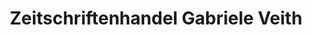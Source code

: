 ---
title: "Zeitschriftenhandel Gabriele Veith"
url: /dresden/zeitschriftenhandel-gabriele-veith/
shop: Allgemein
---
